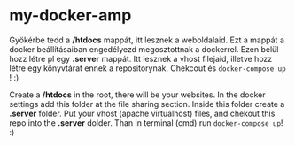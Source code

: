# my-docker-amp

Gyökérbe tedd a **/htdocs** mappát, itt lesznek a weboldalaid. Ezt a mappát a docker beállításaiban engedélyezd megosztottnak a dockerrel. Ezen belül hozz létre pl egy **.server** mappát. Itt lesznek a vhost filejaid, illetve hozz létre egy könyvtárat ennek a repositorynak. Chekcout és ```docker-compose up``` ! :)


Create a **/htdocs** in the root, there will be your websites. In the docker settings add this folder at the file sharing section. Inside this folder create a **.server** folder. Put your vhost (apache virtualhost) files, and chekout this repo into the **.server** dolder. Than in terminal (cmd) run ```docker-compose up```! :)
